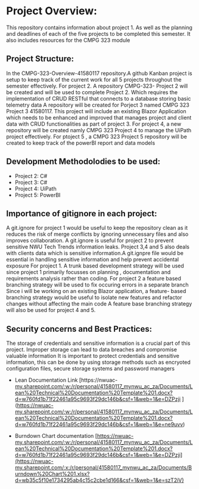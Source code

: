 # Project Overview:
This repository contains information about project 1. As well as the planning and deadlines of each of the five projects to be completed this semester. It also includes resources for the CMPG 323 module

## Project Structure:
In the CMPG-323-Overview-41580117 repository.A github Kanban project is setup to keep track of the current work for all 5 projects throughout the semester effectively.
For project 2. A repository CMPG-323- Project 2 will be created and will be used to complete Project 2.  Which requires the implementation of CRUD RESTful that connects to a database storing basic telemetry data
A repository will be created for Porject 3 named CMPG 323 Project 3 41580117. This project will include an existing Blazor Application which needs to be enhanced and improved that manages project and client data with CRUD functionalities as part of project 3.
For project 4, a new repository will be created namly CMPG 323 Project 4 to manage the UiPath project effectively.
For ptoject 5 , a CMPG 323 Project 5 repository will be created to keep track of the powerBI report and data models

## Development Methodolodies to be used:
- Project 2: C#
- Project 3: C#
- Project 4: UiPath
- Project 5: PowerBI

## Importance of gitignore in each project:
A git.ignore for project 1 would be useful to keep the repository clean as it reduces the risk of merge conflicts by ignoring unnecessary files and also improves collaboration.
A git.ignore is useful for project 2 to prevent sensitive NWU Tech Trends information leaks.
Project 3,4 and 5 also deals with clients data which is sensitive information.A git.ignpre file would be essential in handling sensitive information and help prevent accidental exposure
For project 1. A trunk based development strategy will be used since project 1 primarily focusses on planning , documentation and requirements analysis rather than coding.
For project 2 a feature based branching strategy will be used to fix occuring errors in a separate branch
Since i will be working on an existing Blazor application, a feature- based  branching strategy would  be useful to isolate new features and refactor changes without affecting the main code
A feature base branching strategy will also be used for project 4 and 5.

## Security concerns and Best Practices:
The storage of credentials and sensitive information is a crucial part of this project. Improper storage can lead to data breaches and compromise valuable information
It is important to protect credentials and sensitive information, this can be done by using storage methods such as encryoted configuration files, secure storage systems and password managers

* Lean Documentation Link
[https://nwuac-[my.sharepoint.com/:w:/r/personal/41580117_mynwu_ac_za/Documents/Lean%20Technical%20Documentation%20Template%201.docx?d=w760fd1b71f22461a95c9693f29dc146b&csf=1&web=1&e=DZPzji](https://nwuac-my.sharepoint.com/:w:/r/personal/41580117_mynwu_ac_za/Documents/Lean%20Technical%20Documentation%20Template%201.docx?d=w760fd1b71f22461a95c9693f29dc146b&csf=1&web=1&e=AVNuZn)
](https://nwuac-my.sharepoint.com/:w:/r/personal/41580117_mynwu_ac_za/Documents/Lean%20Technical%20Documentation%20Template%201.docx?d=w760fd1b71f22461a95c9693f29dc146b&csf=1&web=1&e=ne9uvv)

* Burndown Chart documentation
[https://nwuac-my.sharepoint.com/:w:/r/personal/41580117_mynwu_ac_za/Documents/Lean%20Technical%20Documentation%20Template%201.docx?d=w760fd1b71f22461a95c9693f29dc146b&csf=1&web=1&e=DZPzji](https://nwuac-my.sharepoint.com/:x:/r/personal/41580117_mynwu_ac_za/Documents/Burndown%20Chart%201.xlsx?d=wb35c5f10e1734295ab4c15c2cbe1d166&csf=1&web=1&e=szT2iV)
